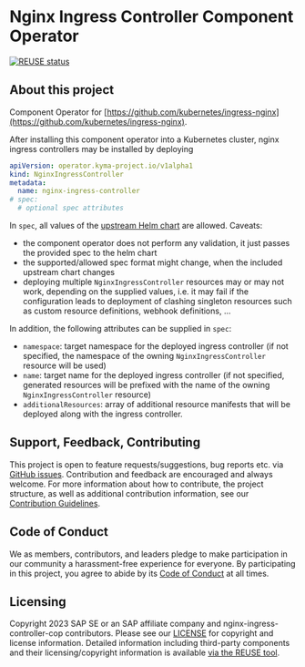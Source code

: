 # Nginx Ingress Controller Component Operator

[![REUSE status](https://api.reuse.software/badge/github.com/SAP/nginx-ingress-controller-cop)](https://api.reuse.software/info/github.com/SAP/nginx-ingress-controller-cop)

## About this project

Component Operator for [https://github.com/kubernetes/ingress-nginx](https://github.com/kubernetes/ingress-nginx).

After installing this component operator into a Kubernetes cluster, nginx ingress controllers may be installed by deploying

```yaml
apiVersion: operator.kyma-project.io/v1alpha1
kind: NginxIngressController
metadata:
  name: nginx-ingress-controller
# spec:
  # optional spec attributes
```

In `spec`, all values of the [upstream Helm chart](https://github.com/kubernetes/ingress-nginx/tree/main/charts/ingress-nginx) are allowed. Caveats:
- the component operator does not perform any validation, it just passes the provided spec to the helm chart
- the supported/allowed spec format might change, when the included upstream chart changes
- deploying multiple `NginxIngressController` resources may or may not work, depending on the supplied values, i.e. it may fail if the configuration leads to deployment of clashing singleton resources such as custom resource definitions, webhook definitions, ...

In addition, the following attributes can be supplied in `spec`:
- `namespace`: target namespace for the deployed ingress controller (if not specified, the namespace of the owning `NginxIngressController` resource will be used)
- `name`: target name for the deployed ingress controller (if not specified, generated resources will be prefixed with the name of the owning `NginxIngressController` resource)
- `additionalResources`: array of additional resource manifests that will be deployed along with the ingress controller.

## Support, Feedback, Contributing

This project is open to feature requests/suggestions, bug reports etc. via [GitHub issues](https://github.com/SAP/nginx-ingress-controller-cop/issues). Contribution and feedback are encouraged and always welcome. For more information about how to contribute, the project structure, as well as additional contribution information, see our [Contribution Guidelines](CONTRIBUTING.md).

## Code of Conduct

We as members, contributors, and leaders pledge to make participation in our community a harassment-free experience for everyone. By participating in this project, you agree to abide by its [Code of Conduct](https://github.com/SAP/.github/blob/main/CODE_OF_CONDUCT.md) at all times.

## Licensing

Copyright 2023 SAP SE or an SAP affiliate company and nginx-ingress-controller-cop contributors. Please see our [LICENSE](LICENSE) for copyright and license information. Detailed information including third-party components and their licensing/copyright information is available [via the REUSE tool](https://api.reuse.software/info/github.com/SAP/nginx-ingress-controller-cop).
